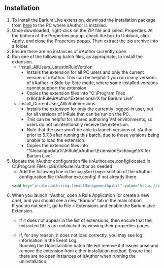 ## Installation
1. To install the Barium Live extension, download the installation package from [here](https://github.com/InRule/irAuthor-Extensions/releases) to the PC where irAuthor is installed. 
2. Once downloaded, right-click on the ZIP file and select Properties. At the bottom of the Properties popup, check the box to Unblock, click Apply, and close the Properties popup. Then extract the zip archive into a folder.
3. Ensure there are no instances of irAuthor currently open.
4. Run one of the following batch files, as appropriate, to install the extension.
    + Install_AllUsers_LatestInRuleVersion
        - Installs the extension for all PC users and only the current version of irAuthor.
        This can be helpful if you run many versions of irAuthor in Side-by-Side mode, where some installed versions cannot support the extension.
        - Copies the extension files into "C:\Program Files (x86)\InRule\irAuthor\Extensions\irX for Barium Live"
    + Install_CurrentUser_AllInRuleVersions
        - Installs the extension for only the currently logged-in user, but for all versions of InRule that can be run on the PC.
        - This can be helpful for shared authoring VM environments, so users do not unintentionally receive the extension.
        - Note that the user won’t be able to launch versions of irAuthor prior to 5.7.3 after running this batch, due to those versions being unable to load the extension.
        - Copies the extension files into "%localappdata%\InRule\irAuthor\ExtensionExchange\irX for Barium Live"
5. Update the irAuthor configuration file (irAuthor.exe.config)located in C:\Program Files (x86)\InRule\irAuthor as needed
    + Add the following line in the `<appSettings>` section of the irAuthor configuration file (irAuthor.exe.config) if not already there
	```xml
	<add key="inrule:authoring:tenantManagementApiUrl" value="https://ir-tenantmgmt-prod-ncus-wa.azurewebsites.net" />
	```
6. When you launch irAuthor, open a Rule Application (or create a new one), and you should see a new "Barium" tab in the main ribbon  
If you do not see it, go to File > Extensions and enable the Barium Live Extension. 
    + If it does not appear in the list of extensions, then ensure that the extracted DLLs are unblocked by viewing their properties pages.
 
    + If, for any reason, it does not load correctly, you may see log information in the Event Log.  
Running the Uninstallation batch file will remove it if issues arise and remove the extension from either installation method. Ensure that there are no open instances of irAuthor when running the uninstallation.
